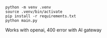```
python -m venv .venv
source .venv/bin/activate
pip install -r requirements.txt
python main.py
```

Works with openai, 400 error with AI gateway